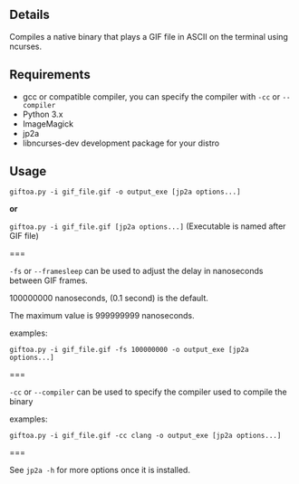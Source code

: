 ## Details

Compiles a native binary that plays a GIF file in ASCII on the terminal using ncurses.


## Requirements

* gcc or compatible compiler, you can specify the compiler with `-cc` or `--compiler`
* Python 3.x
* ImageMagick
* jp2a
* libncurses-dev development package for your distro


## Usage

`giftoa.py -i gif_file.gif -o output_exe [jp2a options...]`

**or**

`giftoa.py -i gif_file.gif [jp2a options...]`  (Executable is named after GIF file)


===


`-fs` or `--framesleep` can be used to adjust the delay in nanoseconds between GIF frames.

100000000 nanoseconds, (0.1 second) is the default.  

The maximum value is 999999999 nanoseconds.

examples:

`giftoa.py -i gif_file.gif -fs 100000000 -o output_exe [jp2a options...]`


===


`-cc` or `--compiler` can be used to specify the compiler used to compile the binary

examples:

`giftoa.py -i gif_file.gif -cc clang -o output_exe [jp2a options...]`


===


See `jp2a -h` for more options once it is installed.
